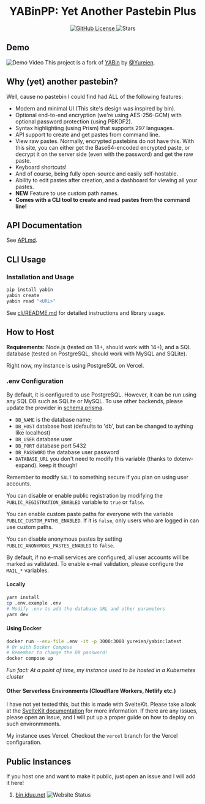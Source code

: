 <h1 align="center">YABinPP: Yet Another Pastebin Plus</h1>

<p align="center">
    <a href="https://github.com/iidgg/YABinPP/blob/master/LICENSE">
        <img src="https://img.shields.io/github/license/iidgg/YABinPP.svg" alt="GitHub License" />
    </a>
    <img alt="Stars" src="https://img.shields.io/github/stars/iidgg/YABinPP" />
</p>

## Demo

![Demo Video](demo.webp)
This project is a fork of [YABin](https://github.com/Yureien/YABin) by [@Yureien](https://github.com/Yureien).

## Why (yet) another pastebin?

Well, cause no pastebin I could find had ALL of the following features:

-   Modern and minimal UI (This site's design was inspired by bin).
-   Optional end-to-end encryption (we're using AES-256-GCM) with optional password protection (using PBKDF2).
-   Syntax highlighting (using Prism) that supports 297 languages.
-   API support to create and get pastes from command line.
-   View raw pastes. Normally, encrypted pastebins do not have this. With this site, you can either get the Base64-encoded encrypted paste, or decrypt it on the server side (even with the password) and get the raw paste.
-   Keyboard shortcuts!
-   And of course, being fully open-source and easily self-hostable.
-   Ability to edit pastes after creation, and a dashboard for viewing all your pastes.
-   **NEW** Feature to use custom path names.
-   **Comes with a CLI tool to create and read pastes from the command line!**

## API Documentation

See [API.md](API.md).

## CLI Usage

### Installation and Usage

```bash
pip install yabin
yabin create
yabin read "<URL>"
```

See [cli/README.md](cli/README.md) for detailed instructions and library usage.

## How to Host

**Requirements:** Node.js (tested on 18+, should work with 14+), and a SQL database (tested on PostgreSQL, should work with MySQL and SQLite).

Right now, my instance is using PostgreSQL on Vercel.

### .env Configuration

By default, it is configured to use PostgreSQL. However, it can be run using any SQL DB such as SQLite or MySQL. To use other backends, please update the provider in [schema.prisma](src/lib/server/prisma/schema.prisma).

-   `DB_NAME` is the database name;
-   `DB_HOST` database host (defaults to 'db', but can be changed to aything like localhost)
-   `DB_USER` database user
-   `DB_PORT` database port 5432
-   `DB_PASSWORD` the database user password
-   `DATABASE_URL` you don't need to modify this variable (thanks to dotenv-expand). keep it though!

Remember to modify `SALT` to something secure if you plan on using user accounts.

You can disable or enable public registration by modifying the `PUBLIC_REGISTRATION_ENABLED` variable to `true` or `false`.

You can enable custom paste paths for everyone with the variable `PUBLIC_CUSTOM_PATHS_ENABLED`. If it is `false`, only users who are logged in can use custom paths.

You can disable anonymous pastes by setting `PUBLIC_ANONYMOUS_PASTES_ENABLED` to `false`.

By default, if no e-mail services are configured, all user accounts will be marked as validated. To enable e-mail validation, please configure the `MAIL_*` variables.

#### Locally

```bash
yarn install
cp .env.example .env
# Modify .env to add the database URL and other parameters
yarn dev
```

#### Using Docker

```bash
docker run --env-file .env -it -p 3000:3000 yureien/yabin:latest
# Or with Docker Compose
# Remember to change the DB password!
docker compose up
```

_Fun fact: At a point of time, my instance used to be hosted in a Kubernetes cluster_

#### Other Serverless Environments (Cloudflare Workers, Netlify etc.)

I have not yet tested this, but this is made with SvelteKit. Please take a look at the [SvelteKit documentation](https://kit.svelte.dev/docs/adapters) for more information. If there are any issues, please open an issue, and I will put up a proper guide on how to deploy on such environmments.

My instance uses Vercel. Checkout the `vercel` branch for the Vercel configuration.

## Public Instances

If you host one and want to make it public, just open an issue and I will add it here!

1. [bin.iduu.net](https://bin.iduu.net) ![Website Status](https://img.shields.io/website-up-down-green-red/https/bin.iduu.net.svg)
